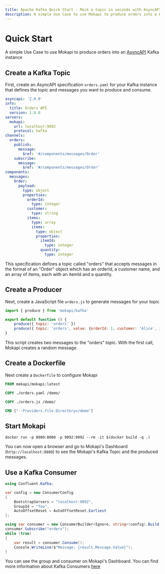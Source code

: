 ```yaml
---
title: Apache Kafka Quick Start - Mock a topic in seconds with AsyncAPI
description: A simple Use Case to use Mokapi to produce orders into a Kafka topic
---
```

# Quick Start

A simple Use Case to use Mokapi to produce orders into an [AsyncAPI](https://www.asyncapi.com/) Kafka instance

## Create a Kafka Topic
First, create an AsyncAPI specification `orders.yaml` for your Kafka instance that defines the topic and messages you want to produce and consume.

```yaml
asyncapi: '2.0.0'
info:
  title: Orders API
  version: 1.0.0
servers:
  mokapi:
    url: localhost:9092
    protocol: kafka
channels:
  orders:
    publish:
      message: 
        $ref: '#/components/messages/Order'
    subscribe:
      message:
        $ref: '#/components/messages/Order'
components:
  messages:
    Order:
      payload:
        type: object
        properties:
          orderId:
            type: integer
          customer:
            type: string
          items:
            type: array
            items:
              type: object
              properties:
                itemId:
                  type: integer
                quantity:
                  type: integer
```
This specification defines a topic called "orders" that accepts messages in the format of an "Order" object which has an orderId, a customer name, and an array of items, each with an itemId and a quantity.

## Create a Producer
Next, create a JavaScript file `orders.js` to generate messages for your topic

```javascript
import { produce } from 'mokapi/kafka'

export default function () {
    produce({ topic: 'orders' })
    produce({ topic: 'orders', value: {orderId: 1, customer: 'Alice', items: [{itemId: 200, quantity: 3}]} })
}
```
This script creates two messages to the "orders" topic. With the first call, Mokapi creates a random message.

## Create a Dockerfile
Next create a `Dockerfile` to configure Mokapi
```dockerfile
FROM mokapi/mokapi:latest

COPY ./orders.yaml /demo/

COPY ./orders.js /demo/

CMD ["--Providers.File.Directory=/demo"]
```

## Start Mokapi

```
docker run -p 8080:8080 -p 9092:9092 --rm -it $(docker build -q .)
```
You can now open a browser and go to Mokapi's Dashboard (`http://localhost:8080`) to see the Mokapi's Kafka Topic and the produced messages.

## Use a Kafka Consumer

```c#
using Confluent.Kafka;

var config = new ConsumerConfig
{
    BootstrapServers = "localhost:9092",
    GroupId = "foo",
    AutoOffsetReset = AutoOffsetReset.Earliest
};

using var consumer = new ConsumerBuilder<Ignore, string>(config).Build();
consumer.Subscribe("orders");
while (true)
{
    var result = consumer.Consume();
    Console.WriteLine($"Message: {result.Message.Value}");
}
```
You can see the group and consumer on Mokapi's Dashboard. You can find more information about Kafka Consumers [here](https://docs.confluent.io/home/clients/overview.html#clients)  